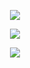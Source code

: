 <p align="center"> 
    <img src="https://komarev.com/ghpvc/?username=astronovaIite&label=Welcome+to+my+profile+!&color=490A51&style=flat-square"/>
<p align="center">
<img src="https://files.catbox.moe/7udvm3.gif"/>
</p>

<p align="center">
<img src="https://readme-typing-svg.demolab.com/?font=Special+Elite&duration=2500&pause=1500&color=490A51&width=470&lines=Hello!+Welcome+to+my+Github+Page+!;Please+read+my+rentry+before+interacting.;Graphic+Credits%3A+%40june10507248+on+Twitter"/>
</p>
